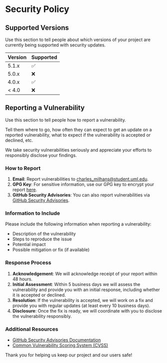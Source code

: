 # Security Policy

## Supported Versions

Use this section to tell people about which versions of your project are
currently being supported with security updates.

| Version | Supported          |
| ------- | ------------------ |
| 5.1.x   | :white_check_mark: |
| 5.0.x   | :x:                |
| 4.0.x   | :white_check_mark: |
| < 4.0   | :x:                |

## Reporting a Vulnerability

Use this section to tell people how to report a vulnerability.

Tell them where to go, how often they can expect to get an update on a
reported vulnerability, what to expect if the vulnerability is accepted or
declined, etc.

We take security vulnerabilities seriously and appreciate your efforts to responsibly disclose your findings.

### How to Report

1. **Email**: Report vulnerabilities to charles_milhans@student.uml.edu.
2. **GPG Key**: For sensitive information, use our GPG key to encrypt your report [here](http://github.com/FanglinGroup/public.key).
3. **GitHub Security Advisories**: You can also report vulnerabilities via [GitHub Security Advisories](https://docs.github.com/en/code-security/security-advisories).

### Information to Include

Please include the following information when reporting a vulnerability:

- Description of the vulnerability
- Steps to reproduce the issue
- Potential impact
- Possible mitigation or fix (if available)

### Response Process

1. **Acknowledgement**: We will acknowledge receipt of your report within 48 hours.
2. **Initial Assessment**: Within 5 business days we will assess the vulnerability and provide you with an initial response, including whether it is accepted or declined.
3. **Resolution**: If the vulnerability is accepted, we will work on a fix and provide you with regular updates (at least every 10 business days).
4. **Disclosure**: Once the fix is ready, we will coordinate with you to disclose the vulnerability responsibly.

### Additional Resources

- [GitHub Security Advisories Documentation](https://docs.github.com/en/code-security/security-advisories)
- [Common Vulnerability Scoring System (CVSS)](https://www.first.org/cvss/)

Thank you for helping us keep our project and our users safe!
